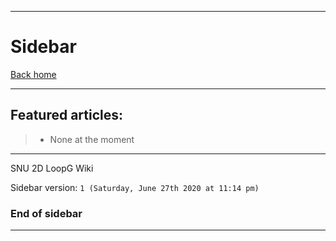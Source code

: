 ***

# Sidebar

[Back home](https://github.com/seanpm2001/SNU_2D_LoopG/wiki/)

***

## Featured articles:

> * None at the moment

***

SNU 2D LoopG Wiki

Sidebar version: `1 (Saturday, June 27th 2020 at 11:14 pm)`

### End of sidebar

***
